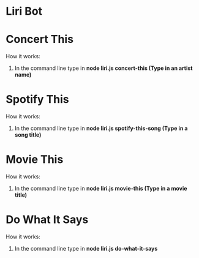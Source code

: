 # Liri Bot

# Concert This
How it works: 
1. In the command line type in **node liri.js concert-this (Type in an artist name)**

# Spotify This
How it works: 
1. In the command line type in **node liri.js spotify-this-song (Type in a song title)**

# Movie This
How it works: 
1. In the command line type in **node liri.js movie-this (Type in a movie title)**

# Do What It Says
How it works: 
1. In the command line type in **node liri.js do-what-it-says**
